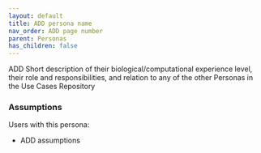 ```yaml
---
layout: default
title: ADD persona name
nav_order: ADD page number
parent: Personas
has_children: false
---
```


ADD Short description of their biological/computational experience level, their role and responsibilities, and relation to any of the other Personas in the Use Cases Repository

### Assumptions

Users with this persona:

-   ADD assumptions
